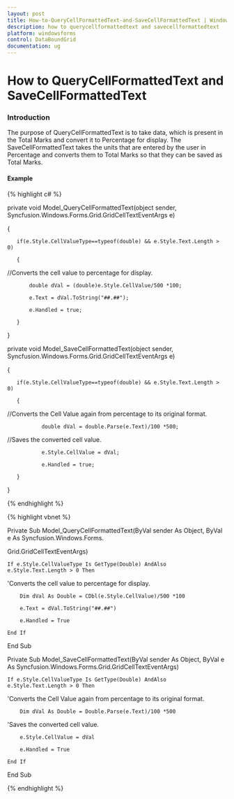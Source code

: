 ```yaml
---
layout: post
title: How-to-QueryCellFormattedText-and-SaveCellFormattedText | Windows Forms | Syncfusion
description: how to querycellformattedtext and savecellformattedtext
platform: windowsforms
control: DataBoundGrid
documentation: ug
---
```


# How to QueryCellFormattedText and SaveCellFormattedText

### Introduction

The purpose of QueryCellFormattedText is to take data, which is present in the Total Marks and convert it to Percentage for display. The SaveCellFormattedText takes the units that are entered by the user in Percentage and converts them to Total Marks so that they can be saved as Total Marks.

#### Example

{% highlight c# %}



private void Model_QueryCellFormattedText(object sender, Syncfusion.Windows.Forms.Grid.GridCellTextEventArgs e)

{

       if(e.Style.CellValueType==typeof(double) && e.Style.Text.Length > 0)

       {

//Converts the cell value to percentage for display.

           double dVal = (double)e.Style.CellValue/500 *100; 

           e.Text = dVal.ToString("##.##"); 

           e.Handled = true;

       }

}

private void Model_SaveCellFormattedText(object sender, Syncfusion.Windows.Forms.Grid.GridCellTextEventArgs e)

{

       if(e.Style.CellValueType==typeof(double) && e.Style.Text.Length > 0)

       {

//Converts the Cell Value again from percentage to its original format.

               double dVal = double.Parse(e.Text)/100 *500;



//Saves the converted cell value.

               e.Style.CellValue = dVal; 

               e.Handled = true;

       }

}


{% endhighlight %}

{% highlight vbnet %}



 Private Sub Model_QueryCellFormattedText(ByVal sender As Object, ByVal e As Syncfusion.Windows.Forms. 

Grid.GridCellTextEventArgs)

    If e.Style.CellValueType Is GetType(Double) AndAlso e.Style.Text.Length > 0 Then



'Converts the cell value to percentage for display.

        Dim dVal As Double = CDbl(e.Style.CellValue)/500 *100

        e.Text = dVal.ToString("##.##")

        e.Handled = True

    End If

End Sub



Private Sub Model_SaveCellFormattedText(ByVal sender As Object, ByVal e As Syncfusion.Windows.Forms.Grid.GridCellTextEventArgs)

    If e.Style.CellValueType Is GetType(Double) AndAlso e.Style.Text.Length > 0 Then



'Converts the Cell Value again from percentage to its original format.

        Dim dVal As Double = Double.Parse(e.Text)/100 *500



'Saves the converted cell value.

        e.Style.CellValue = dVal

        e.Handled = True

    End If

End Sub


{% endhighlight %}

